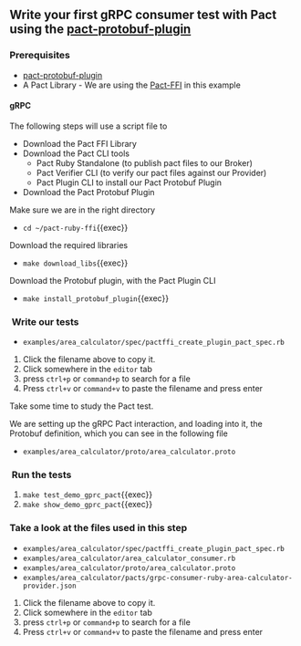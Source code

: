## Write your first gRPC consumer test with Pact using the [pact-protobuf-plugin](https://github.com/pactflow/pact-protobuf-plugin)

### Prerequisites

- [pact-protobuf-plugin](https://github.com/pactflow/pact-protobuf-plugin)
- A Pact Library - We are using the [Pact-FFI](https://github.com/pact-foundation/pact-reference/tree/master/rust/pact_ffi#pact-ffi) in this example

#### gRPC

The following steps will use a script file to

- Download the Pact FFI Library
- Download the Pact CLI tools
  - Pact Ruby Standalone (to publish pact files to our Broker)
  - Pact Verifier CLI (to verify our pact files against our Provider)
  - Pact Plugin CLI to install our Pact Protobuf Plugin
- Download the Pact Protobuf Plugin

Make sure we are in the right directory

- `cd ~/pact-ruby-ffi`{{exec}}

Download the required libraries

- `make download_libs`{{exec}}

Download the Protobuf plugin, with the Pact Plugin CLI

- `make install_protobuf_plugin`{{exec}}

###  Write our tests

- `examples/area_calculator/spec/pactffi_create_plugin_pact_spec.rb`
  
1. Click the filename above to copy it.
2. Click somewhere in the `editor` tab
3. press `ctrl+p` or `command+p` to search for a file
4. Press `ctrl+v` or `command+v` to paste the filename and press enter

Take some time to study the Pact test.

We are setting up the gRPC Pact interaction, and loading into it, the Protobuf definition, which you can see in the following file

- `examples/area_calculator/proto/area_calculator.proto`

###  Run the tests

1. `make test_demo_gprc_pact`{{exec}}
1. `make show_demo_gprc_pact`{{exec}}

### Take a look at the files used in this step

- `examples/area_calculator/spec/pactffi_create_plugin_pact_spec.rb`
- `examples/area_calculator/area_calculator_consumer.rb`
- `examples/area_calculator/proto/area_calculator.proto`
- `examples/area_calculator/pacts/grpc-consumer-ruby-area-calculator-provider.json`

1. Click the filename above to copy it.
1. Click somewhere in the `editor` tab
1. press `ctrl+p` or `command+p` to search for a file
1. Press `ctrl+v` or `command+v` to paste the filename and press enter
